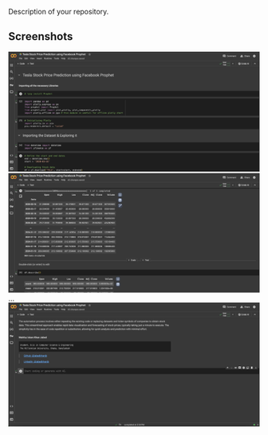 
Description of your repository.

## Screenshots

![Screenshot 1](Screenshot/1.jpg)
![Screenshot 2](Screenshot/2.jpg)
...
![Screenshot 23](Screenshot/23.jpg)
